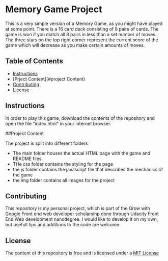# Memory Game Project

This is a very simple version of a Memory Game, as you might have played at some point. There is a 16 card deck consisting of 8 pairs of cards. The game is won if you match all 8 pairs in less than a set number of moves. The three stars on the top right corner represent the current score of the game which will decrease as you make certain amounts of moves.
## Table of Contents

* [Instructions](#instructions)
* [Prject Content](#project Content)
* [Contributing](#contributing)
* [License](#license)

## Instructions
In order to play this game, download the contents of the repository and open the file "index.html" in your internet browser.

##Project Content

The project is split into different folders
* The main folder houses the actual HTML page with the game and README files.
* THe css folder contains the styling for the page
* the js folder contains the javascript file that describes the mechanics of the game
* the img folder contains all images for the project

## Contributing
 This repository is my personal project, which is part of the Grow with Google Front end web developer scholarsihp done through Udacity Front End Web development nanodegree. I would like to develop it on my own, but usefull tips and additions to the code are welcome.

## License

The content of this repository is free and is licensed under a [MIT License](https://choosealicense.com/licenses/mit/)
